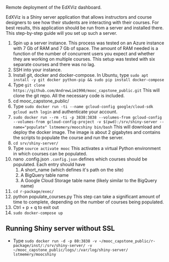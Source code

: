 Remote deployment of the EdXViz dashboard. 

EdXViz is a Shiny server application that allows instructors and course designers to see how their students are interacting with their courses. For best results, this application should be run from a server and installed there. This step-by-step guide will you set up such a server.

1. Spin up a server instance.
	This process was tested on an Azure instance with 7 Gb of RAM and 7 Gb of space. The amount of RAM needed is a function of the number of concurrent users you expect and whether they are working on multiple courses. This setup was tested with six separate courses and there was no lag.
2. SSH into your instance.
3. Install git, docker and docker-compose. In Ubuntu, type `sudo apt install -y git docker python-pip && sudo pip install docker-compose`
3. Type `git clone https://github.com/AndrewLim1990/mooc_capstone_public.git`
	This will clone the git repo. All the necessary code is included.
4. cd mooc_capstone_public/
4. Type `sudo docker run -ti --name gcloud-config google/cloud-sdk gcloud auth login` and authenticate your account.
5. `sudo docker run --rm -ti -p 3838:3838 --volumes-from gcloud-config --volumes-from gcloud-config-project -v $(pwd):/srv/shiny-server --name="populate" lstmemery/moocshiny bin/bash`
	This will download and deploy the docker image. The image is about 2 gigabytes and contains the scripts to populate the course and run the server.
6. `cd srv/shiny-server/`
7. Type `source activate mooc`
	This activates a virtual Python environment in which courses can be populated.
11. nano .config.json
	`.config.json` defines which courses should be populated. Each entry should have 
	1. A short_name (which defines it's path on the site)
	2. A BigQuery table name
	3. A Google Cloud Storage table name (likely similar to the BigQuery name)
12. `cd r-package/exec/`
13. python populate_courses.py
	This step can take a significant amount of time to complete, depending on the number of courses being populated.
14. Ctrl + p + q to exit out
15. `sudo docker-compose up`

## Running Shiny server without SSL
- Type `sudo docker run -d -p 80:3838 -v ~/mooc_capstone_public/r-package/inst/:/srv/shiny-server/ -v ~/mooc_capstone_public/logs/:/var/log/shiny-server/ lstmemery/moocshiny`
